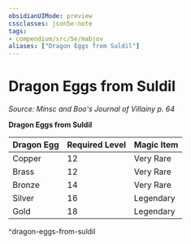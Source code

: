 ```yaml
---
obsidianUIMode: preview
cssclasses: json5e-note
tags:
- compendium/src/5e/mabjov
aliases: ["Dragon Eggs from Suldil"]
---
```

# Dragon Eggs from Suldil
*Source: Minsc and Boo's Journal of Villainy p. 64* 

**Dragon Eggs from Suldil**

| Dragon Egg | Required Level | Magic Item |
|------------|----------------|------------|
| Copper | 12 | Very Rare |
| Brass | 12 | Very Rare |
| Bronze | 14 | Very Rare |
| Silver | 16 | Legendary |
| Gold | 18 | Legendary |
^dragon-eggs-from-suldil